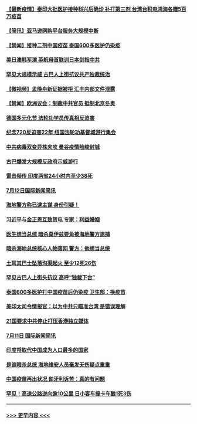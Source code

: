 #### [【最新疫情】泰印大批医护接种科兴后确诊 补打第三剂  台湾台积电鸿海各赠5百万疫苗](../pages/prog202/a103163839.md?t=07130151) 
#### [【简讯】亚马逊网购平台服务大规模中断](../pages/prog202/a103163846.md?t=07130151) 
#### [【禁闻】接种二剂中国疫苗 泰国600多医护仍染疫](../pages/prog202/a103163832.md?t=07130151) 
#### [美日澳韩军演 英航母首联训日本剑指中共](../pages/prog202/a103163815.md?t=07130151) 
#### [罕见大规模示威  古巴人上街抗议共产独裁统治](../pages/prog202/a103163819.md?t=07130151) 
#### [【微视频】孟晚舟新证据被拒 汇丰内部文件泄露](../pages/prog202/a103163787.md?t=07130151) 
#### [【禁闻】欧洲议会：制裁中共官员 抵制北京冬奥](../pages/prog202/a103163790.md?t=07130151) 
#### [德国多元化节  法轮功学员传真相反迫害](../pages/prog202/a103163773.md?t=07130151) 
#### [纪念720反迫害22年 纽国法轮功基督城游行集会](../pages/prog202/a103163768.md?t=07130151) 
#### [中共病毒双变异株夹攻 曼谷疫情险峻封城](../pages/prog202/a103163682.md?t=07130151) 
#### [古巴爆发大规模反政府示威游行](../pages/prog202/a103163644.md?t=07130151) 
#### [雷击频传 印度两省24小时内至少38死](../pages/prog202/a103163602.md?t=07130151) 
#### [7月12日国际新闻简讯](../pages/prog202/a103163608.md?t=07130151) 
#### [海地警方称已逮主谋 身份引疑！](../pages/prog202/a103163610.md?t=07130151) 
#### [习近平与金正恩互致贺电 专家：利益婚姻](../pages/prog202/a103163583.md?t=07130151) 
#### [医生想当总统 暗杀莫伊兹要角被海地警方逮捕](../pages/prog202/a103163542.md?t=07130151) 
#### [暗杀海地总统核心人物落网 警方：他想当总统](../pages/prog202/a103163552.md?t=07130151) 
#### [土耳其巴士坠落沟渠起火 至少12死26伤](../pages/prog202/a103163527.md?t=07130151) 
#### [罕见古巴人上街头抗议  高呼“独裁下台”](../pages/prog202/a103163501.md?t=07130151) 
#### [泰国600多医护打中国疫苗后仍染疫 卫生部：换疫苗](../pages/prog202/a103163512.md?t=07130151) 
#### [美印太司令情报官：以为中共只瞄准台湾 是错误理解](../pages/prog202/a103163386.md?t=07130151) 
#### [21国要求中共停止打压香港独立媒体](../pages/prog202/a103163364.md?t=07130151) 
#### [7月11日 国际新闻简讯](../pages/prog202/a103163267.md?t=07130151) 
#### [印度将取代中国成为人口最多的国家](../pages/prog202/a103163246.md?t=07130151) 
#### [是谁暗杀总统 海地维安人员毫发无伤疑点重重](../pages/prog202/a103163186.md?t=07130151) 
#### [中国疫苗再出状况 匈牙利诉苦：真的有问题](../pages/prog202/a103163137.md?t=07130151) 
#### [罕见！高速公路逆向逾10公里 日小客车撞卡车酿1死3伤](../pages/prog202/a103163151.md?t=07130151) 

----
#### [ >>> 更早内容 <<< ](../indexes/prog202-earlier.md)
